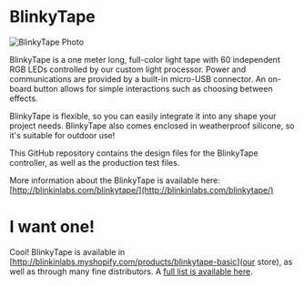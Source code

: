 
# BlinkyTape

![BlinkyTape Photo](http://wordpress.blinkinlabs.com/wp-content/uploads/2014/07/bt_splash.jpg)

BlinkyTape is a one meter long, full-color light tape with 60 independent RGB LEDs controlled by our custom light processor. Power and communications are provided by a built-in micro-USB connector. An on-board button allows for simple interactions such as choosing between effects.

BlinkyTape is flexible, so you can easily integrate it into any shape your project needs. BlinkyTape also comes enclosed in weatherproof silicone, so it's suitable for outdoor use!

This GitHub repository contains the design files for the BlinkyTape controller, as well as the production test files.

More information about the BlinkyTape is available here: [http://blinkinlabs.com/blinkytape/](http://blinkinlabs.com/blinkytape/)

# I want one!

Cool! BlinkyTape is available in [http://blinkinlabs.myshopify.com/products/blinkytape-basic](our store), as well as through many fine distributors. A [full list is available here](http://blinkinlabs.com/blinkytape).
